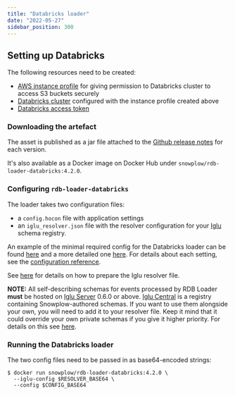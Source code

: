 ```yaml
---
title: "Databricks loader"
date: "2022-05-27"
sidebar_position: 300
---
```


## Setting up Databricks

The following resources need to be created:

- [AWS instance profile](https://docs.databricks.com/administration-guide/cloud-configurations/aws/instance-profiles.html) for giving permission to Databricks cluster to access S3 buckets securely
- [Databricks cluster](https://docs.databricks.com/administration-guide/cloud-configurations/aws/instance-profiles.html#step-5-add-the-instance-profile-to-databricks) configured with the instance profile created above
- [Databricks access token](https://docs.databricks.com/dev-tools/api/latest/authentication.html)

### Downloading the artefact

The asset is published as a jar file attached to the [Github release notes](https://github.com/snowplow/snowplow-rdb-loader/releases) for each version.

It's also available as a Docker image on Docker Hub under `snowplow/rdb-loader-databricks:4.2.0`.

### Configuring `rdb-loader-databricks`

The loader takes two configuration files:

- a `config.hocon` file with application settings
- an `iglu_resolver.json` file with the resolver configuration for your [Iglu](https://github.com/snowplow/iglu) schema registry.

An example of the minimal required config for the Databricks loader can be found [here](https://github.com/snowplow/snowplow-rdb-loader/blob/master/config/databricks.config.minimal.hocon) and a more detailed one [here](https://github.com/snowplow/snowplow-rdb-loader/blob/master/config/databricks.config.reference.hocon). For details about each setting, see the [configuration reference](/docs/pipeline-components-and-applications/loaders-storage-targets/snowplow-rdb-loader-3-0-0/loading-transformed-data/rdb-loader-configuration-reference/index.md).

See [here](/docs/pipeline-components-and-applications/iglu/iglu-resolver/index.md) for details on how to prepare the Iglu resolver file.

**NOTE:** All self-describing schemas for events processed by RDB Loader **must** be hosted on [Iglu Server](/docs/pipeline-components-and-applications/iglu/iglu-repositories/iglu-server/index.md) 0.6.0 or above. [Iglu Central](/docs/pipeline-components-and-applications/iglu/iglu-repositories/iglu-central/index.md) is a registry containing Snowplow-authored schemas. If you want to use them alongside your own, you will need to add it to your resolver file. Keep it mind that it could override your own private schemas if you give it higher priority. For details on this see [here](https://discourse.snowplowanalytics.com/t/important-changes-to-iglu-centrals-api-for-schema-lists/5720#how-will-this-affect-my-snowplow-pipeline-3).

### Running the Databricks loader

The two config files need to be passed in as base64-encoded strings:

```
$ docker run snowplow/rdb-loader-databricks:4.2.0 \
  --iglu-config $RESOLVER_BASE64 \
  --config $CONFIG_BASE64
```
